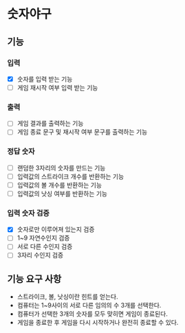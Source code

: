 # 숫자야구
## 기능
### 입력
- [x] 숫자를 입력 받는 기능
- [ ] 게임 재시작 여부 입력 받는 기능
### 출력
- [ ] 게임 결과를 출력하는 기능
- [ ] 게임 종료 문구 및 재시작 여부 문구를 출력하는 기능
### 정답 숫자
- [ ] 랜덤한 3자리의 숫자를 만드는 기능
- [ ] 입력값의 스트라이크 개수를 반환하는 기능
- [ ] 입력값의 볼 개수를 반환하는 기능
- [ ] 입력값의 낫싱 여부를 반환하는 기능
### 입력 숫자 검증
- [x] 숫자로만 이루어져 있는지 검증
- [ ] 1~9 자연수인지 검증
- [ ] 서로 다른 수인지 검증
- [ ] 3자리 수인지 검증

## 기능 요구 사항
- 스트라이크, 볼, 낫싱이란 힌트를 얻는다.
- 컴퓨터는 1~9사이의 서로 다른 임의의 수 3개를 선택한다.
- 컴퓨터가 선택한 3개의 숫자를 모두 맞히면 게임이 종료된다.
- 게임을 종료한 후 게임을 다시 시작하거나 완전히 종료할 수 있다.